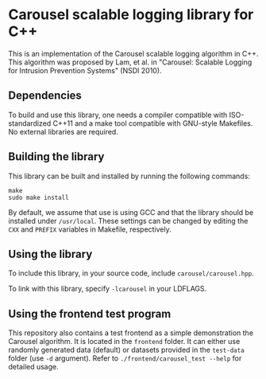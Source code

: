 # Carousel scalable logging library for C++

This is an implementation of the Carousel scalable logging algorithm in C++.
This algorithm was proposed by Lam, et al. in "Carousel: Scalable Logging for Intrusion Prevention Systems" (NSDI 2010).

## Dependencies

To build and use this library, one needs a compiler compatible with ISO-standardized C++11 and a make tool compatible with GNU-style Makefiles.
No external libraries are required.

## Building the library

This library can be built and installed by running the following commands:

```
make
sudo make install
```

By default, we assume that use is using GCC and that the library should be installed under `/usr/local`.
These settings can be changed by editing the `CXX` and `PREFIX` variables in Makefile, respectively.

## Using the library

To include this library, in your source code, include `carousel/carousel.hpp`.

To link with this library, specify `-lcarousel` in your LDFLAGS.

## Using the frontend test program

This repository also contains a test frontend as a simple demonstration the Carousel algorithm. It is located in the `frontend` folder. It can either use randomly generated data (default) or datasets provided in the `test-data` folder (use `-d` argument). Refer to `./frontend/carousel_test --help` for detailed usage.